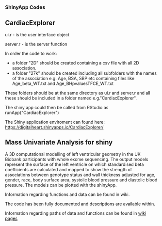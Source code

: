 ### ShinyApp Codes ##########

## CardiacExplorer

ui.r - is the user interface object

server.r - is the server function

In order the code to work:
* a folder "2D" should be created containing a csv file with all 2D association.
* a folder "27k" should be created including all subfolders with the names of the association e.g. Age, BSA, SBP etc
containing files like Age_beta_WT.txt and Age_BHpvaluesTFCE_WT.txt

These folders should be at the same directory as ui.r and server.r and all these should be included in a folder named e.g."CardiacExplorer".

The shiny app could then be called from RStudio as runApp("CardiacExplorer")

The Shiny application enviroment can found here: https://digitalheart.shinyapps.io/CardiacExplorer/

## Mass Univariate Analysis for shiny 

A 3D computational modelling of left ventricular geometry in the UK Biobank participants with whole exome sequencing. The output models represent the surface of the
left ventricle on which standardised beta coefficients are calculated and mapped to show the strength of associations between genotype status and wall thickness
adjusted for age, gender, race, body surface area, systolic blood pressure and diastolic blood pressure. The models can be plotted with the shinyApp.  

Information regarding functions and data can be found in wiki.

The code has been fully documented and descriptions are available within.

Information regarding paths of data and functions can be found in [wiki pages](https://github.com/ImperialCollegeLondon/cardiac-plotting-genetic/wiki/ShinyApp)
